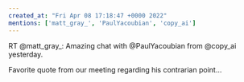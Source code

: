 ```yaml
---
created_at: "Fri Apr 08 17:18:47 +0000 2022"
mentions: ['matt_gray_', 'PaulYacoubian', 'copy_ai']
---
```


RT @matt_gray_: Amazing chat with @PaulYacoubian from @copy_ai yesterday. 

Favorite quote from our meeting regarding his contrarian point…